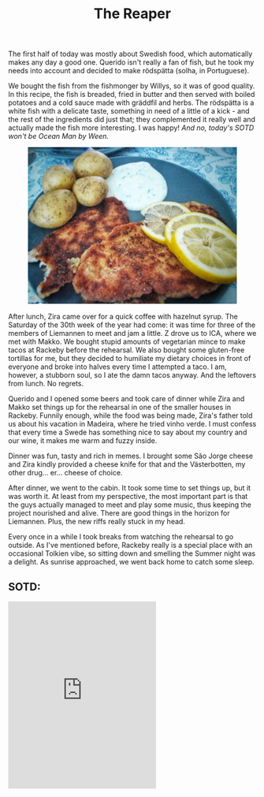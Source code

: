 ﻿---
title: "The Reaper"
comments: true
categories:
- blog

tags:
- blog
- life
- du gamla du fria
- liemannen
- music
- friends
- sverige
---
The first half of today was mostly about Swedish food, which automatically makes any day a good one. Querido isn't really a fan of fish, but he took my needs into account and decided to make rödspätta (solha, in Portuguese). 

We bought the fish from the fishmonger by Willys, so it was of good quality. In this recipe, the fish is breaded, fried in butter and then served with boiled potatoes and a cold sauce made with gräddfil and herbs. The rödspätta is a white fish with a delicate taste, something in need of a little of a kick - and the rest of the ingredients did just that; they complemented it really well and actually made the fish more interesting. I was happy! *And no, today's SOTD won't be Ocean Man by Ween.*

<figure>
<a  href="https://github.com/dotMargui/blog/blob/master/assets/photos/20180727_r%C3%B6dsp%C3%A4tta.jpeg?raw=true">
<img  src="https://github.com/dotMargui/blog/blob/master/assets/photos/20180727_r%C3%B6dsp%C3%A4tta.jpeg?raw=true"></a>
</figure>

After lunch, Zira came over for a quick coffee with hazelnut syrup. The Saturday of the 30th week of the year had come: it was time for three of the members of Liemannen to meet and jam a little. Z drove us to ICA, where we met with Makko. We bought stupid amounts of vegetarian mince to make tacos at Rackeby before the rehearsal. We also bought some gluten-free tortillas for me, but they decided to humiliate my dietary choices in front of everyone and broke into halves every time I attempted a taco. I am, however, a stubborn soul, so I ate the damn tacos anyway. And the leftovers from lunch. No regrets. 

Querido and I opened some beers and took care of dinner while Zira and Makko set things up for the rehearsal in one of the smaller houses in Rackeby. Funnily enough, while the food was being made, Zira's father told us about his vacation in Madeira, where he tried vinho verde. I must confess that every time a Swede has something nice to say about my country and our wine, it makes me warm and fuzzy inside. 

Dinner was fun, tasty and rich in memes. I brought some São Jorge cheese and Zira kindly provided a cheese knife for that and the Västerbotten, my other drug... er... cheese of choice. 

After dinner, we went to the cabin. It took some time to set things up, but it was worth it. At least from my perspective, the most important part is that the guys actually managed to meet and play some music, thus keeping the project nourished and alive. There are good things in the horizon for Liemannen. Plus, the new riffs really stuck in my head. 

Every once in a while I took breaks from watching the rehearsal to go outside. As I've mentioned before, Rackeby really is a special place with an occasional Tolkien vibe, so sitting down and smelling the Summer night was a delight. As sunrise approached, we went back home to catch some sleep. 

## SOTD:
<iframe src="https://open.spotify.com/embed/track/5QTxFnGygVM4jFQiBovmRo" width="300" height="380" frameborder="0" allowtransparency="true" allow="encrypted-media"></iframe>
